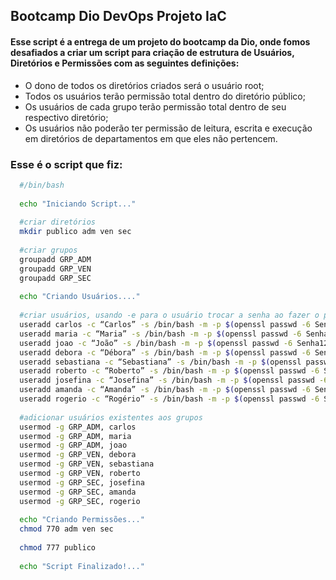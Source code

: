 ## Bootcamp Dio DevOps Projeto IaC

#### Esse script é a entrega de um projeto do bootcamp da Dio, onde fomos desafiados a criar um script para criação de estrutura de Usuários, Diretórios e Permissões com as seguintes definições:

- O dono de todos os diretórios criados será o usuário root;
- Todos os usuários terão permissão total dentro do diretório público;
- Os usuários de cada grupo terão permissão total dentro de seu respectivo diretório;
- Os usuários não poderão ter permissão de leitura, escrita e execução em diretórios de departamentos em que eles não pertencem.

### Esse é o script que fiz:
```bash
  #/bin/bash
  
  echo "Iniciando Script..."
  
  #criar diretórios
  mkdir publico adm ven sec
  
  #criar grupos
  groupadd GRP_ADM
  groupadd GRP_VEN
  groupadd GRP_SEC
  
  echo "Criando Usuários...."
  
  #criar usuários, usando -e para o usuário trocar a senha ao fazer o primeiro login
  useradd carlos -c “Carlos” -s /bin/bash -m -p $(openssl passwd -6 Senha123) && passwd carlos -e
  useradd maria -c “Maria” -s /bin/bash -m -p $(openssl passwd -6 Senha123) && passwd maria -e
  useradd joao -c “João” -s /bin/bash -m -p $(openssl passwd -6 Senha123) && passwd joao -e
  useradd debora -c “Débora” -s /bin/bash -m -p $(openssl passwd -6 Senha123) && passwd debora -e
  useradd sebastiana -c “Sebastiana” -s /bin/bash -m -p $(openssl passwd -6 Senha123) && passwd sebastiana -e
  useradd roberto -c “Roberto” -s /bin/bash -m -p $(openssl passwd -6 Senha123) && passwd roberto -e
  useradd josefina -c “Josefina” -s /bin/bash -m -p $(openssl passwd -6 Senha123) && passwd josefina -e
  useradd amanda -c “Amanda” -s /bin/bash -m -p $(openssl passwd -6 Senha123) && passwd amanda -e
  useradd rogerio -c “Rogério” -s /bin/bash -m -p $(openssl passwd -6 Senha123) && passwd rogerio -e
  
  #adicionar usuários existentes aos grupos
  usermod -g GRP_ADM, carlos
  usermod -g GRP_ADM, maria
  usermod -g GRP_ADM, joao
  usermod -g GRP_VEN, debora
  usermod -g GRP_VEN, sebastiana
  usermod -g GRP_VEN, roberto
  usermod -g GRP_SEC, josefina
  usermod -g GRP_SEC, amanda
  usermod -g GRP_SEC, rogerio
  
  echo "Criando Permissões..."
  chmod 770 adm ven sec
  
  chmod 777 publico
  
  echo "Script Finalizado!..."

